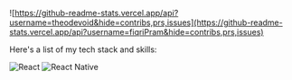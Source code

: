 
![https://github-readme-stats.vercel.app/api?username=theodevoid&hide=contribs,prs,issues](https://github-readme-stats.vercel.app/api?username=fiqriPram&hide=contribs,prs,issues)


Here's a list of my tech stack and skills:


![React](https://img.shields.io/badge/-React-blue?style=for-the-badge)
![React Native](https://img.shields.io/badge/-react_native-green?style=for-the-badge)

